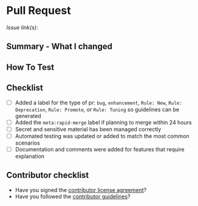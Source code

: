<!--
Thank you for your interest in and contributing to Detection Rules!
There are a few simple things to check before submitting your pull request
that can help with the review process. You should delete these items
from your submission, but they are here to help bring them to your attention.
-->
# Pull Request

*Issue link(s)*:

<!--
  Add Related Issues / PRs for context. Eg:
    Related to elastic/repo#999
    Resolves #123
  If there is no issue link, take extra care to write a clear summary and label the PR just as you would label an issue to give additional context to reviewers.
-->

## Summary - What I changed

<!--
  Summarize your PR. Animated gifs are 💯. Code snippets are ⚡️. Examples & screenshots are 🔥
-->

## How To Test

<!--
  Some examples of what you could include here are:
  * Links to Buildkite results for CI test improvements
  * Telemetry before/after screenshots (or short videos showing how something works)
  * Copy/pasted commands and output from the testing you did in your local terminal window
  * If tests run in Buildkite, you can 🪁or 🔱, respectively, to indicate tests will run in CI
  * Query used in the analytics cluster to verify the change
-->

## Checklist

<!-- Delete any items that are not applicable to this PR. -->

- [ ] Added a label for the type of pr: `bug`, `enhancement`, `Rule: New`, `Rule: Deprecation`, `Rule: Promote`, or `Rule: Tuning` so guidelines can be generated
- [ ] Added the `meta:rapid-merge` label if planning to merge within 24 hours
- [ ] Secret and sensitive material has been managed correctly
- [ ] Automated testing was updated or added to match the most common scenarios
- [ ] Documentation and comments were added for features that require explanation

## Contributor checklist

- Have you signed the [contributor license agreement](https://www.elastic.co/contributor-agreement)?
- Have you followed the [contributor guidelines](https://github.com/elastic/detection-rules/blob/main/CONTRIBUTING.md)?
